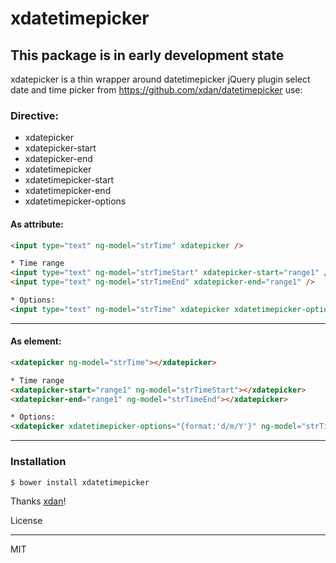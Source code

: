 # xdatetimepicker

## This package is in early development state
xdatepicker is a thin wrapper around datetimepicker jQuery plugin select date and time picker from https://github.com/xdan/datetimepicker
use:

### Directive:
- xdatepicker
- xdatepicker-start
- xdatepicker-end
- xdatetimepicker
- xdatetimepicker-start
- xdatetimepicker-end
- xdatetimepicker-options

#### As attribute:

```html 
<input type="text" ng-model="strTime" xdatepicker /> 

* Time range
<input type="text" ng-model="strTimeStart" xdatepicker-start="range1" />
<input type="text" ng-model="strTimeEnd" xdatepicker-end="range1" />

* Options:
<input type="text" ng-model="strTime" xdatepicker xdatetimepicker-options="{format:'d/m/Y'}" />
```
---

#### As element:

```html 
<xdatepicker ng-model="strTime"></xdatepicker> 

* Time range
<xdatepicker-start="range1" ng-model="strTimeStart"></xdatepicker>
<xdatepicker-end="range1" ng-model="strTimeEnd"></xdatepicker>

* Options:
<xdatepicker xdatetimepicker-options="{format:'d/m/Y'}" ng-model="strTime"></xdatepicker>
```
---

### Installation

```sh
$ bower install xdatetimepicker
```

Thanks [xdan](https://github.com/xdan/datetimepicker)!

License

----

MIT

